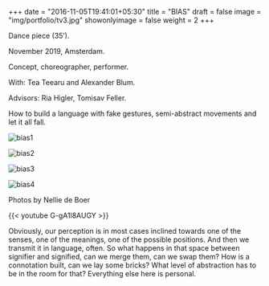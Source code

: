 +++
date = "2016-11-05T19:41:01+05:30"
title = "BIAS"
draft = false
image = "img/portfolio/tv3.jpg"
showonlyimage = false
weight = 2
+++

Dance piece (35’).

November 2019, Amsterdam.
<!--more-->

Concept, choreographer, performer. 

With: Tea Teearu and Alexander Blum.

Advisors: Ria Higler, Tomisav Feller.

How to build a language with fake gestures, semi-abstract movements and let it all fall.


![bias1][1]

![bias2][2]

![bias3][3]

![bias4][4]

Photos by Nellie de Boer

{{< youtube G-gA1l8AUGY >}}

Obviously, our perception is in most cases inclined towards one of the senses, one of the meanings, one of the possible positions. And then we transmit it in language, often. So what happens in that space between signifier and signified, can we merge them, can we swap them? How is a connotation built, can we lay some bricks? What level of abstraction has to be in the room for that? Everything else here is personal.

[1]: /img/portfolio/bias1.jpg
[2]: /img/portfolio/bias2.jpg
[3]: /img/portfolio/bias3.jpg
[4]: /img/portfolio/bias4.jpg